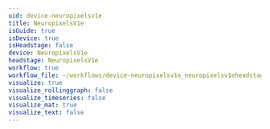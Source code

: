 ```yaml
---
uid: device-neuropixelsv1e
title: NeuropixelsV1e
isGuide: true
isDevice: true
isHeadstage: false
device: NeuropixelsV1e
headstage: NeuropixelsV1e
workflow: true
workflow_file: ~/workflows/device-neuropixelsv1e_neuropixelsv1eheadstage.bonsai
visualize: true
visualize_rollinggraph: false
visualize_timeseries: false
visualize_mat: true
visualize_text: false
---
```

